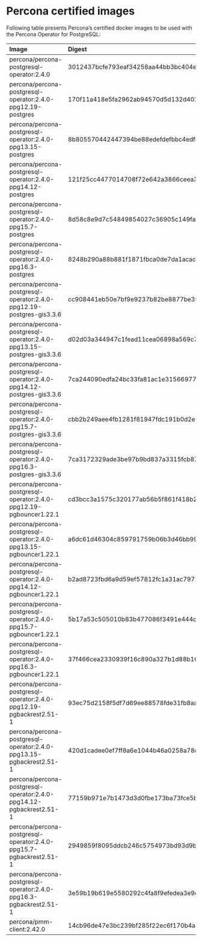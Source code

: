 # Percona certified images

Following table presents Percona’s certified docker images to be used with the
Percona Operator for PostgreSQL:

| Image                                                                | Digest                                                           |
|:---------------------------------------------------------------------|:-----------------------------------------------------------------|
| percona/percona-postgresql-operator:2.4.0                            | 3012437bcfe793eaf34258aa44bb3bc404e7702711aefe4183324ee2d6928240 |
| percona/percona-postgresql-operator:2.4.0-ppg12.19-postgres          | 170f11a418e5fa2962ab94570d5d132d40184101c844f82e5e4aa9d4fd8e7a69 |
| percona/percona-postgresql-operator:2.4.0-ppg13.15-postgres          | 8b805570442447394be88edefdefbbc4edfc9d10f094840708756e3dc4a2f518 |
| percona/percona-postgresql-operator:2.4.0-ppg14.12-postgres          | 121f25cc4477014708f72e642a3866ceea3dbefc950b3a3c08e1b665cce6e9f6 |
| percona/percona-postgresql-operator:2.4.0-ppg15.7-postgres           | 8d58c8e9d7c54849854027c36905c149fa1db5ea4e8d13b3e6cb69d6e8128c7f |
| percona/percona-postgresql-operator:2.4.0-ppg16.3-postgres           | 8248b290a88b881f1871fbca0de7da1acace31f94f795d1990e3ca3ca5dd3636 |
| percona/percona-postgresql-operator:2.4.0-ppg12.19-postgres-gis3.3.6 | cc908441eb50e7bf9e9237b82be8877be391195643be83bcda818db16e626448 |
| percona/percona-postgresql-operator:2.4.0-ppg13.15-postgres-gis3.3.6 | d02d03a344947c1fead11cea06898a569c774a9c6393df88c4245f26882b3552 |
| percona/percona-postgresql-operator:2.4.0-ppg14.12-postgres-gis3.3.6 | 7ca244090edfa24bc33fa81ac1e315669771639a1fc0a5e4525f5b5df8a22400 |
| percona/percona-postgresql-operator:2.4.0-ppg15.7-postgres-gis3.3.6  | cbb2b249aee4fb1281f81947fdc191b0d2e737345d1d35dee7d1a98a9118de40 |
| percona/percona-postgresql-operator:2.4.0-ppg16.3-postgres-gis3.3.6  | 7ca3172329ade3be97b9bd837a3315fcb87179357e420f76662a9d0e9a4a74d3 |
| percona/percona-postgresql-operator:2.4.0-ppg12.19-pgbouncer1.22.1   | cd3bcc3a1575c320177ab56b5f861f418b222e6de438240d54f016343ca2d716 |
| percona/percona-postgresql-operator:2.4.0-ppg13.15-pgbouncer1.22.1   | a6dc61d46304c859791759b06b3d46bb991943efb6362693a954d6bb1d287db1 |
| percona/percona-postgresql-operator:2.4.0-ppg14.12-pgbouncer1.22.1   | b2ad8723fbd6a9d59ef57812fc1a31ac7971ef17acba7334ad35647069f0531f |
| percona/percona-postgresql-operator:2.4.0-ppg15.7-pgbouncer1.22.1    | 5b17a53c505010b83b477086f3491e444df8fddae6946e42e3a22679aaf8c35e |
| percona/percona-postgresql-operator:2.4.0-ppg16.3-pgbouncer1.22.1    | 37f466cea2330939f16c890a327b1d88b16cd85063ce45aff8255b8108accb08 |
| percona/percona-postgresql-operator:2.4.0-ppg12.19-pgbackrest2.51-1  | 93ec75d2158f5df7d69ee88578fde31fb8aab660ce6f3d5b19a83efe0c5fae33 |
| percona/percona-postgresql-operator:2.4.0-ppg13.15-pgbackrest2.51-1  | 420d1cadee0ef7ff8a6e1044b46a0258a78ce0f53c196ff79eb17938f882c912 |
| percona/percona-postgresql-operator:2.4.0-ppg14.12-pgbackrest2.51-1  | 77159b971e7b1473d3d0fbe173ba73fce5b8b853538d4d238a0eab9d96ccea87 |
| percona/percona-postgresql-operator:2.4.0-ppg15.7-pgbackrest2.51-1   | 2949859f8095ddcb246c5754973bd93d9bd4dafd7b649b94a9859ffa585cfc78 |
| percona/percona-postgresql-operator:2.4.0-ppg16.3-pgbackrest2.51-1   | 3e59b19b619e5580292c4fa8f9efedea3e9d05b79af8e186643490b13a6f83a5 |
| percona/pmm-client:2.42.0                                            | 14cb96de47e3bc239bf285f22ec6f170b4a1181301b19100f5b7dc22c210bf8c |

